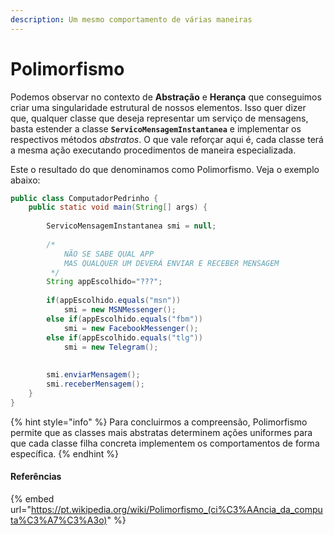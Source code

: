 ```yaml
---
description: Um mesmo comportamento de várias maneiras
---
```


# Polimorfismo

Podemos observar no contexto de **Abstração** e **Herança** que conseguimos criar uma singularidade estrutural de nossos elementos. Isso quer dizer que, qualquer classe que deseja representar um serviço de mensagens, basta estender a classe **`ServicoMensagemInstantanea`** e implementar os respectivos métodos _abstratos_. O que vale reforçar aqui é, cada classe terá a mesma ação executando procedimentos de maneira especializada.&#x20;

Este o resultado do que denominamos como Polimorfismo. Veja o exemplo abaixo:

```java
public class ComputadorPedrinho {
	public static void main(String[] args) {
		
		ServicoMensagemInstantanea smi = null;
		
		/*
		    NÃO SE SABE QUAL APP 
		    MAS QUALQUER UM DEVERÁ ENVIAR E RECEBER MENSAGEM
		 */
		String appEscolhido="???"; 
		
		if(appEscolhido.equals("msn"))
			smi = new MSNMessenger();
		else if(appEscolhido.equals("fbm"))
			smi = new FacebookMessenger();
		else if(appEscolhido.equals("tlg"))
			smi = new Telegram();
		
			
		smi.enviarMensagem();
		smi.receberMensagem();
	}
}
```

{% hint style="info" %}
Para concluirmos a compreensão, Polimorfismo permite que as classes mais abstratas determinem ações uniformes para que cada classe filha concreta implementem os comportamentos de forma específica.
{% endhint %}

#### Referências

{% embed url="https://pt.wikipedia.org/wiki/Polimorfismo_(ci%C3%AAncia_da_computa%C3%A7%C3%A3o)" %}

####
